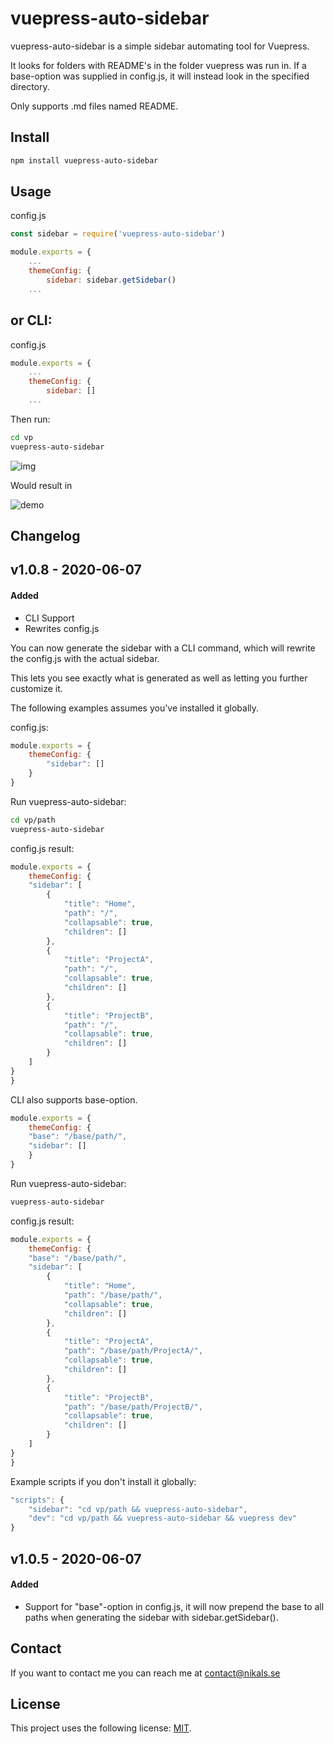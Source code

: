 # vuepress-auto-sidebar


vuepress-auto-sidebar is a simple sidebar automating tool for Vuepress.

It looks for folders with README's in the folder vuepress was run in. 
If a base-option was supplied in config.js, it will instead look in the specified directory.



Only supports .md files named README. 

## Install

```bash
npm install vuepress-auto-sidebar
```

## Usage
config.js
```javascript
const sidebar = require('vuepress-auto-sidebar')

module.exports = {
    ...
    themeConfig: {
        sidebar: sidebar.getSidebar()
    ...
```

## or CLI:

config.js
```javascript
module.exports = {
    ...
    themeConfig: {
        sidebar: []
    ...
```
Then run:
```bash
cd vp
vuepress-auto-sidebar
```
![img](https://github.com/nikalsh/vuepress-auto-sidebar/blob/master/images/dir.png?raw=true)

Would result in

![demo](https://raw.githubusercontent.com/nikalsh/vuepress-auto-sidebar/master/images/demo.png)

## Changelog

## v1.0.8 - 2020-06-07
#### Added
- CLI Support
- Rewrites config.js

You can now generate the sidebar with a CLI command, which will rewrite the config.js with the actual sidebar.

This lets you see exactly what is generated as well as letting you further customize it.

The following examples assumes you've installed it globally.

config.js:
```javascript
module.exports = {
    themeConfig: {
        "sidebar": []
    }
}
```

Run vuepress-auto-sidebar:
```bash
cd vp/path
vuepress-auto-sidebar
```

config.js result:
```javascript
module.exports = {
    themeConfig: {
    "sidebar": [
        {
            "title": "Home",
            "path": "/",
            "collapsable": true,
            "children": []
        },
        {
            "title": "ProjectA",
            "path": "/",
            "collapsable": true,
            "children": []
        },
        {
            "title": "ProjectB",
            "path": "/",
            "collapsable": true,
            "children": []
        }
    ]
}
}
```

CLI also supports base-option.
```javascript
module.exports = {
    themeConfig: {
    "base": "/base/path/",
    "sidebar": []
    }
}
```

Run vuepress-auto-sidebar:
```bash
vuepress-auto-sidebar
```

config.js result:
```javascript
module.exports = {
    themeConfig: {
    "base": "/base/path/",
    "sidebar": [
        {
            "title": "Home",
            "path": "/base/path/",
            "collapsable": true,
            "children": []
        },
        {
            "title": "ProjectA",
            "path": "/base/path/ProjectA/",
            "collapsable": true,
            "children": []
        },
        {
            "title": "ProjectB",
            "path": "/base/path/ProjectB/",
            "collapsable": true,
            "children": []
        }
    ]
}
}
```

Example scripts if you don't install it globally:
```javascript
"scripts": {
    "sidebar": "cd vp/path && vuepress-auto-sidebar",
    "dev": "cd vp/path && vuepress-auto-sidebar && vuepress dev"
}
```


## v1.0.5 - 2020-06-07
#### Added
- Support for "base"-option in config.js, it will now prepend the base to all paths when generating the sidebar with sidebar.getSidebar(). 



## Contact
If you want to contact me you can reach me at contact@nikals.se

## License
<!--- If you're not sure which open license to use see https://choosealicense.com/--->

This project uses the following license: [MIT](LICENSE).
